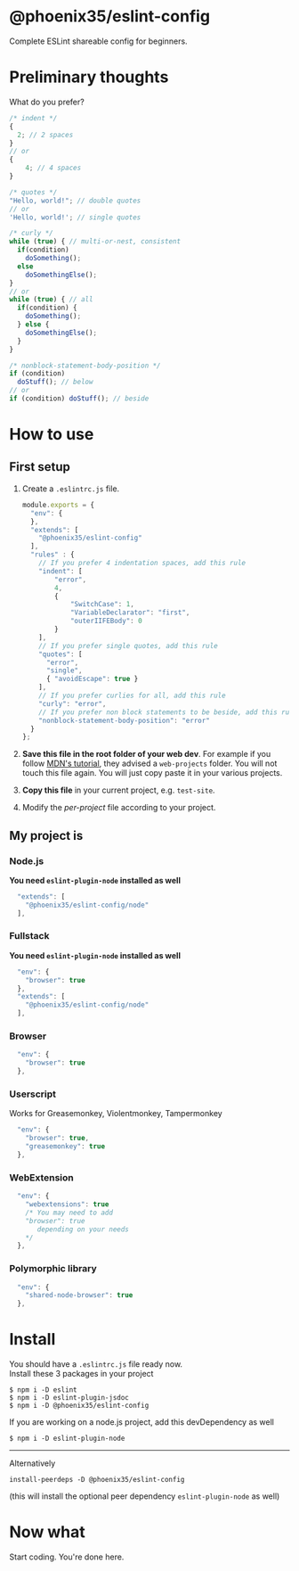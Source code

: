 # @phoenix35/eslint-config

Complete ESLint shareable config for beginners.


# Preliminary thoughts

What do you prefer?
```js
/* indent */
{
  2; // 2 spaces
}
// or
{
    4; // 4 spaces
}
```
```js
/* quotes */
"Hello, world!"; // double quotes
// or
'Hello, world!'; // single quotes
```
```js
/* curly */
while (true) { // multi-or-nest, consistent
  if(condition)
    doSomething();
  else
    doSomethingElse();
}
// or
while (true) { // all
  if(condition) {
    doSomething();
  } else {
    doSomethingElse();
  }
}
```
```js
/* nonblock-statement-body-position */
if (condition)
  doStuff(); // below
// or
if (condition) doStuff(); // beside
```


# How to use

## First setup

1. Create a `.eslintrc.js` file.
    ```js
    module.exports = {
      "env": {
      },
      "extends": [
        "@phoenix35/eslint-config"
      ],
      "rules" : {
        // If you prefer 4 indentation spaces, add this rule
        "indent": [
            "error",
            4,
            {
                "SwitchCase": 1,
                "VariableDeclarator": "first",
                "outerIIFEBody": 0
            }
        ],
        // If you prefer single quotes, add this rule
        "quotes": [
          "error",
          "single",
          { "avoidEscape": true }
        ],
        // If you prefer curlies for all, add this rule
        "curly": "error",
        // If you prefer non block statements to be beside, add this rule
        "nonblock-statement-body-position": "error"
      }
    };
    ```
1. **Save this file in the root folder of your web dev**.
For example if you follow [MDN's tutorial](<https://developer.mozilla.org/en-US/docs/Learn/Getting_started_with_the_web/Dealing_with_files>), they advised a `web-projects` folder.
You will not touch this file again. You will just copy paste it in your various projects.

1. **Copy this file** in your current project, e.g. `test-site`.

1. Modify the _per-project_ file according to your project.


## My project is

### Node.js
**You need `eslint-plugin-node` installed as well**
```js
  "extends": [
    "@phoenix35/eslint-config/node"
  ],
```


### Fullstack
**You need `eslint-plugin-node` installed as well**
```js
  "env": {
    "browser": true
  },
  "extends": [
    "@phoenix35/eslint-config/node"
  ],
```


### Browser
```js
  "env": {
    "browser": true
  },
```


### Userscript
Works for Greasemonkey, Violentmonkey, Tampermonkey
```js
  "env": {
    "browser": true,
    "greasemonkey": true
  },
```


### WebExtension
```js
  "env": {
    "webextensions": true
    /* You may need to add
    "browser": true
       depending on your needs
    */
  },
```


### Polymorphic library
```js
  "env": {
    "shared-node-browser": true
  },
```


# Install

You should have a `.eslintrc.js` file ready now.  
Install these 3 packages in your project
```
$ npm i -D eslint
$ npm i -D eslint-plugin-jsdoc
$ npm i -D @phoenix35/eslint-config
```
If you are working on a node.js project, add this devDependency as well
```
$ npm i -D eslint-plugin-node
```

---

Alternatively
```
install-peerdeps -D @phoenix35/eslint-config
```
(this will install the optional peer dependency `eslint-plugin-node` as well)


# Now what
Start coding. You're done here.
